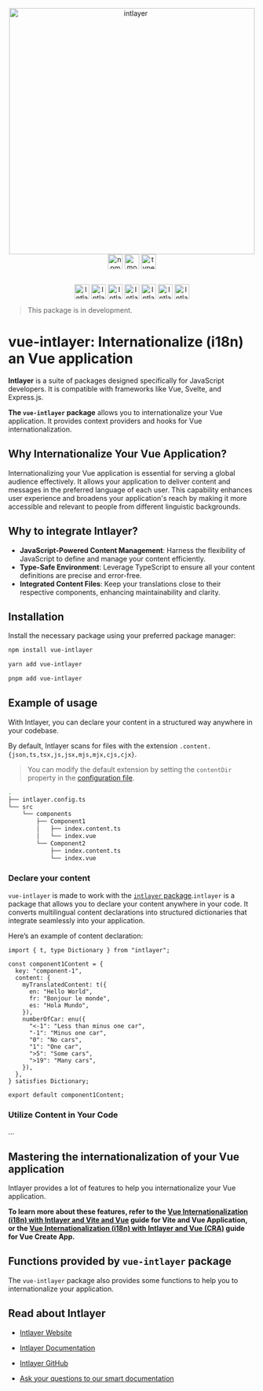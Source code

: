 <div align="center">
  <a href="https://intlayer.org">
    <img src="https://raw.githubusercontent.com/aymericzip/intlayer/572ae9c9acafb74307b81530c1931a8e98990aef/docs/assets/logo.png" width="500" alt="intlayer" />
  </a>
</div>

<div align="center">
  <a href="https://www.npmjs.com/package/vue-intlayer" target="blank"><img
    align="center"
    alt="npm"
    src="https://img.shields.io/npm/v/vue-intlayer.svg?labelColor=49516F&color=8994BC&style=for-the-badge"
    height="30" /></a>
  <a href="https://npmjs.org/package/vue-intlayer" target="blank"><img
      align="center"
      src="https://img.shields.io/npm/dm/vue-intlayer?labelColor=49516F&color=8994BC&style=for-the-badge"
      alt="monthly downloads"
      height="30"
    /></a>
  <a href="https://npmjs.org/package/vue-intlayer" target="blank"><img
      align="center"
      src="https://img.shields.io/npm/types/vue-intlayer?label=types%20included&labelColor=49516F&color=8994BC&style=for-the-badge"
      alt="types included"
      height="30"
    /></a>
</div>

<div>
    <br/>
    <p align="center">
      <a href="https://discord.gg/528mBV4N" target="blank"><img align="center"
         src="https://img.shields.io/badge/discord-5865F2.svg?style=for-the-badge&logo=discord&logoColor=white"
         alt="Intlayer Discord" height="30"/></a>
      <a href="https://www.linkedin.com/company/intlayerorg" target="blank"><img align="center"
         src="https://img.shields.io/badge/linkedin-%231DA1F2.svg?style=for-the-badge&logo=linkedin&logoColor=white"
         alt="Intlayer LinkedIn" height="30"/></a>
      <a href="https://www.facebook.com/intlayer" target="blank"><img align="center"
         src="https://img.shields.io/badge/facebook-4267B2.svg?style=for-the-badge&logo=facebook&logoColor=white"
         alt="Intlayer Facebook" height="30"/></a>
      <a href="https://www.instagram.com/intlayer/" target="blank"><img align="center"
         src="https://img.shields.io/badge/instagram-%23E4405F.svg?style=for-the-badge&logo=Instagram&logoColor=white"
         alt="Intlayer Instagram" height="30"/></a>
      <a href="https://x.com/Intlayer183096" target="blank"><img align="center"
         src="https://img.shields.io/badge/x-1DA1F2.svg?style=for-the-badge&logo=x&logoColor=white"
         alt="Intlayer X" height="30"/></a>
      <a href="https://www.youtube.com/@intlayer" target="blank"><img align="center"
         src="https://img.shields.io/badge/youtube-FF0000.svg?style=for-the-badge&logo=youtube&logoColor=white"
         alt="Intlayer YouTube" height="30"/></a>
      <a href="https://www.tiktok.com/@intlayer" target="blank"><img align="center"
         src="https://img.shields.io/badge/tiktok-000000.svg?style=for-the-badge&logo=tiktok&logoColor=white"
         alt="Intlayer TikTok" height="30"/></a>
      <br>
    </p>
</div>

> This package is in development.

# vue-intlayer: Internationalize (i18n) an Vue application

**Intlayer** is a suite of packages designed specifically for JavaScript developers. It is compatible with frameworks like Vue, Svelte, and Express.js.

**The `vue-intlayer` package** allows you to internationalize your Vue application. It provides context providers and hooks for Vue internationalization.

## Why Internationalize Your Vue Application?

Internationalizing your Vue application is essential for serving a global audience effectively. It allows your application to deliver content and messages in the preferred language of each user. This capability enhances user experience and broadens your application's reach by making it more accessible and relevant to people from different linguistic backgrounds.

## Why to integrate Intlayer?

- **JavaScript-Powered Content Management**: Harness the flexibility of JavaScript to define and manage your content efficiently.
- **Type-Safe Environment**: Leverage TypeScript to ensure all your content definitions are precise and error-free.
- **Integrated Content Files**: Keep your translations close to their respective components, enhancing maintainability and clarity.

## Installation

Install the necessary package using your preferred package manager:

```bash packageManager="npm"
npm install vue-intlayer
```

```bash packageManager="yarn"
yarn add vue-intlayer
```

```bash packageManager="pnpm"
pnpm add vue-intlayer
```

## Example of usage

With Intlayer, you can declare your content in a structured way anywhere in your codebase.

By default, Intlayer scans for files with the extension `.content.{json,ts,tsx,js,jsx,mjs,mjx,cjs,cjx}`.

> You can modify the default extension by setting the `contentDir` property in the [configuration file](https://intlayer.org/doc/concept/configuration).

```bash codeFormat="typescript"
.
├── intlayer.config.ts
└── src
    └── components
        ├── Component1
        │   ├── index.content.ts
        │   └── index.vue
        └── Component2
            ├── index.content.ts
            └── index.vue
```

### Declare your content

`vue-intlayer` is made to work with the [`intlayer` package](https://github.com/aymericzip/intlayer/blob/main/docs/docs/en/packages/intlayer/index.md).`intlayer` is a package that allows you to declare your content anywhere in your code. It converts multilingual content declarations into structured dictionaries that integrate seamlessly into your application.

Here’s an example of content declaration:

```tsx fileName="src/Component1/index.content.ts" codeFormat="typescript"
import { t, type Dictionary } from "intlayer";

const component1Content = {
  key: "component-1",
  content: {
    myTranslatedContent: t({
      en: "Hello World",
      fr: "Bonjour le monde",
      es: "Hola Mundo",
    }),
    numberOfCar: enu({
      "<-1": "Less than minus one car",
      "-1": "Minus one car",
      "0": "No cars",
      "1": "One car",
      ">5": "Some cars",
      ">19": "Many cars",
    }),
  },
} satisfies Dictionary;

export default component1Content;
```

### Utilize Content in Your Code

...

## Mastering the internationalization of your Vue application

Intlayer provides a lot of features to help you internationalize your Vue application.

**To learn more about these features, refer to the [Vue Internationalization (i18n) with Intlayer and Vite and Vue](https://github.com/aymericzip/intlayer/blob/main/docs/docs/en/intlayer_with_vite+react.md) guide for Vite and Vue Application, or the [Vue Internationalization (i18n) with Intlayer and Vue (CRA)](https://intlayer.org/doc/environment/create-react-app) guide for Vue Create App.**

## Functions provided by `vue-intlayer` package

The `vue-intlayer` package also provides some functions to help you to internationalize your application.

## Read about Intlayer

- [Intlayer Website](https://intlayer.org)
- [Intlayer Documentation](https://intlayer.org/doc)
- [Intlayer GitHub](https://github.com/aymericzip/intlayer)

- [Ask your questions to our smart documentation](https://intlayer.org/docchat)
